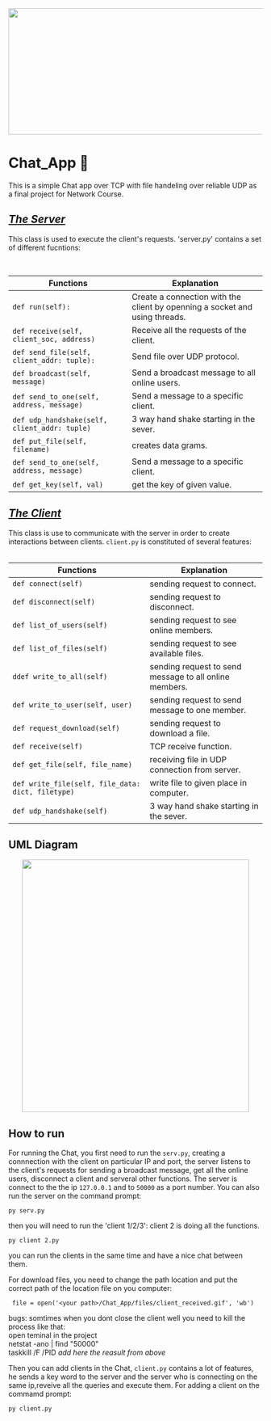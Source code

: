 <img src="https://user-images.githubusercontent.com/92322613/156634960-59bd89e7-5e37-49c3-9fef-51a800687721.png" width="1000" height="250" />


# Chat_App 📱
This is a simple Chat app over TCP with file handeling over reliable UDP as a final project for Network Course.

## <ins>***The Server***<ins> 
  

This class is used to execute the client's requests. 'server.py' contains a set of different fucntions:

  <br />
  
  | **Functions**      |    **Explanation**        |
|-----------------|-----------------------|
| `def run(self):` | Create a connection with the client by openning a socket and using threads. |
| `def receive(self, client_soc, address)` | Receive all the requests of the client. |
| `def send_file(self, client_addr: tuple):` | Send file over UDP protocol. |
| `def broadcast(self, message)` | Send a broadcast message to all online users. |
| `def send_to_one(self, address, message)` | Send a message to a specific client. |
| `def udp_handshake(self, client_addr: tuple)` |  3 way hand shake starting in the sever. |
| `def put_file(self, filename)` | creates data grams. |
| `def send_to_one(self, address, message)` | Send a message to a specific client. |
| `def get_key(self, val)` |get the key of given value. |


## <ins>***The Client***<ins> 
  
This class is use to communicate with the server in order to create interactions between clients. `client.py` is constituted of several features:  
   <br />
  
  | **Functions**      |    **Explanation**        |
|-----------------|-----------------------|
| `def connect(self)` | sending request to connect. |
| `def disconnect(self)` | sending request to disconnect. |
| `def list_of_users(self)` | sending request to see online members. |
| `def list_of_files(self)` | sending request to see available files. |
| `ddef write_to_all(self)` | sending request to send message to all online members. | 
| `def write_to_user(self, user)` | sending request to send message to one member. |
| `def request_download(self)` | sending request to download a file. |
| `def receive(self)` | TCP receive function. |
| `def get_file(self, file_name)` | receiving file in UDP connection from server. |
| `def write_file(self, file_data: dict, filetype)` |  write file to given place in computer. | 
| `def udp_handshake(self)` | 3 way hand shake starting in the sever. |
  
## UML Diagram
  
   <p align="center">
   <img width="450" height="500" src="https://user-images.githubusercontent.com/92322613/156902074-02fab5ff-bce1-4984-84f4-9bfa765fd673.PNG">
</p>
  
## How to run

For running the Chat, you first need to run the `serv.py`, creating a connnection with the client on particular IP and port, the server listens to the client's requests for sending a broadcast message, get all the online users, disconnect a client and serveral other functions. The server is connect to the the ip `127.0.0.1` and to `50000` as a port number. You can also run the server on the command prompt:

    py serv.py
  
 then you will need to run the 'client 1/2/3': client 2 is doing all the functions.
  
    py client 2.py
 
 you can run the clients in the same time and have a nice chat between them.
 
 For download files, you need to change the path location and put the correct path of the location file on you computer:
  
     file = open('<your path>/Chat_App/files/client_received.gif', 'wb')
  
 bugs: somtimes when you dont close the client well you need to kill the process like that:  <br />
 open teminal in the project   <br />
 netstat -ano | find "50000"  <br />
 taskkill /F /PID *add here the reasult from above*  <br />
 
    
Then you can add clients in the Chat, `client.py` contains a lot of features, he sends a key word to the server and the server who is connecting on the same ip,reveive all the queries and execute them. For adding a client on the commamd prompt:

    py client.py
